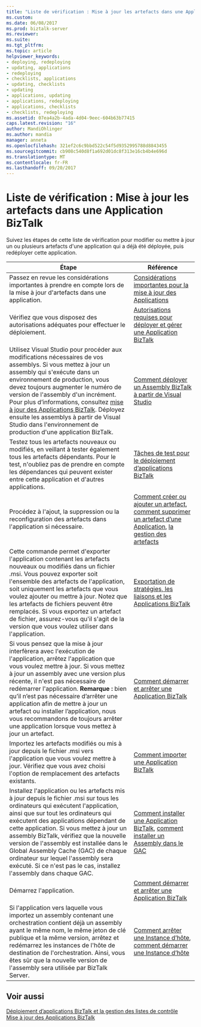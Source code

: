 ```yaml
---
title: "Liste de vérification : Mise à jour les artefacts dans une Application BizTalk | Documents Microsoft"
ms.custom: 
ms.date: 06/08/2017
ms.prod: biztalk-server
ms.reviewer: 
ms.suite: 
ms.tgt_pltfrm: 
ms.topic: article
helpviewer_keywords:
- deploying, redeploying
- updating, applications
- redeploying
- checklists, applications
- updating, checklists
- updating
- applications, updating
- applications, redeploying
- applications, checklists
- checklists, redeploying
ms.assetid: 07ea4a2b-4ada-4d04-9eec-604b63b77415
caps.latest.revision: "16"
author: MandiOhlinger
ms.author: mandia
manager: anneta
ms.openlocfilehash: 321ef2c6c9bbd522c54f5d9352995788d8843455
ms.sourcegitcommit: cb908c540d8f1a692d01dc8f313e16cb4b4e696d
ms.translationtype: MT
ms.contentlocale: fr-FR
ms.lasthandoff: 09/20/2017
---
```

# <a name="checklist-update-the-artifacts-in-a-biztalk-application"></a>Liste de vérification : Mise à jour les artefacts dans une Application BizTalk
Suivez les étapes de cette liste de vérification pour modifier ou mettre à jour un ou plusieurs artefacts d'une application qui a déjà été déployée, puis redéployer cette application.  
  
|Étape|Référence|  
|----------|---------------|  
|Passez en revue les considérations importantes à prendre en compte lors de la mise à jour d'artefacts dans une application.|[Considérations importantes pour la mise à jour des Applications](../core/important-considerations-for-updating-applications.md)|  
|Vérifiez que vous disposez des autorisations adéquates pour effectuer le déploiement.|[Autorisations requises pour déployer et gérer une Application BizTalk](../core/permissions-required-for-deploying-and-managing-a-biztalk-application.md)|  
|Utilisez Visual Studio pour procéder aux modifications nécessaires de vos assemblys. Si vous mettez à jour un assembly qui s'exécute dans un environnement de production, vous devez toujours augmenter le numéro de version de l'assembly d'un incrément. Pour plus d’informations, consultez [mise à jour des Applications BizTalk](../core/updating-biztalk-applications.md). Déployez ensuite les assemblys à partir de Visual Studio dans l'environnement de production d'une application BizTalk.|[Comment déployer un Assembly BizTalk à partir de Visual Studio](../core/how-to-deploy-a-biztalk-assembly-from-visual-studio.md)|  
|Testez tous les artefacts nouveaux ou modifiés, en veillant à tester également tous les artefacts dépendants. Pour le test, n'oubliez pas de prendre en compte les dépendances qui peuvent exister entre cette application et d'autres applications.|[Tâches de test pour le déploiement d’applications BizTalk](../core/testing-tasks-for-biztalk-application-deployment.md)|  
|Procédez à l'ajout, la suppression ou la reconfiguration des artefacts dans l'application si nécessaire.|[Comment créer ou ajouter un artefact](../core/how-to-create-or-add-an-artifact.md), [comment supprimer un artefact d’une Application](../core/how-to-remove-an-artifact-from-an-application.md), [la gestion des artefacts](../core/managing-artifacts.md)|  
|Cette commande permet d'exporter l'application contenant les artefacts nouveaux ou modifiés dans un fichier .msi. Vous pouvez exporter soit l'ensemble des artefacts de l'application, soit uniquement les artefacts que vous voulez ajouter ou mettre à jour. Notez que les artefacts de fichiers peuvent être remplacés. Si vous exportez un artefact de fichier, assurez-vous qu'il s'agit de la version que vous voulez utiliser dans l'application.|[Exportation de stratégies, les liaisons et les Applications BizTalk](../core/exporting-biztalk-applications-bindings-and-policies.md)|  
|Si vous pensez que la mise à jour interfèrera avec l'exécution de l'application, arrêtez l'application que vous voulez mettre à jour. Si vous mettez à jour un assembly avec une version plus récente, il n'est pas nécessaire de redémarrer l'application. **Remarque :** bien qu’il n’est pas nécessaire d’arrêter une application afin de mettre à jour un artefact ou installer l’application, nous vous recommandons de toujours arrêter une application lorsque vous mettez à jour un artefact.|[Comment démarrer et arrêter une Application BizTalk](../core/how-to-start-and-stop-a-biztalk-application.md)|  
|Importez les artefacts modifiés ou mis à jour depuis le fichier .msi vers l'application que vous voulez mettre à jour. Vérifiez que vous avez choisi l'option de remplacement des artefacts existants.|[Comment importer une Application BizTalk](../core/how-to-import-a-biztalk-application.md)|  
|Installez l'application ou les artefacts mis à jour depuis le fichier .msi sur tous les ordinateurs qui exécutent l'application, ainsi que sur tout les ordinateurs qui exécutent des applications dépendant de cette application. Si vous mettez à jour un assembly BizTalk, vérifiez que la nouvelle version de l'assembly est installée dans le Global Assembly Cache (GAC) de chaque ordinateur sur lequel l'assembly sera exécuté. Si ce n'est pas le cas, installez l'assembly dans chaque GAC.|[Comment installer une Application BizTalk](../core/how-to-install-a-biztalk-application.md), [comment installer un Assembly dans le GAC](../core/how-to-install-an-assembly-in-the-gac.md)|  
|Démarrez l'application.|[Comment démarrer et arrêter une Application BizTalk](../core/how-to-start-and-stop-a-biztalk-application.md)|  
|Si l'application vers laquelle vous importez un assembly contenant une orchestration contient déjà un assembly ayant le même nom, le même jeton de clé publique et la même version, arrêtez et redémarrez les instances de l'hôte de destination de l'orchestration. Ainsi, vous êtes sûr que la nouvelle version de l'assembly sera utilisée par BizTalk Server.|[Comment arrêter une Instance d’hôte](../core/how-to-stop-a-host-instance.md), [comment démarrer une Instance d’hôte](../core/how-to-start-a-host-instance.md)|  
  
## <a name="see-also"></a>Voir aussi  
 [Déploiement d’applications BizTalk et la gestion des listes de contrôle](../core/biztalk-application-deployment-and-management-checklists.md)   
 [Mise à jour des Applications BizTalk](../core/updating-biztalk-applications.md)